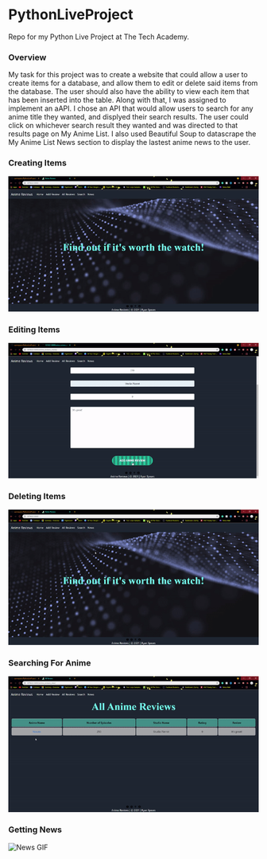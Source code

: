 # PythonLiveProject
Repo for my Python Live Project at The Tech Academy.

### Overview
My task for this project was to create a website that could allow a user to create items for a database, and allow them to edit or delete said items from the database. The user should also have the ability to view each item that has been inserted into the table. Along with that, I was assigned to implement an aAPI. I chose an API that would allow users to search for any anime title they wanted, and displyed their search results. The user could click on whichever search result they wanted and was directed to that results page on My Anime List. I also used Beautiful Soup to datascrape the My Anime List News section to display the lastest anime news to the user.

### Creating Items
![Create GIF](/GIFs/create.gif)

### Editing Items
![Edit GIF](/GIFs/edit.gif)

### Deleting Items
![Delete GIF](/GIFs/delete.gif)

### Searching For Anime
![Search GIF](/GIFs/search.gif)

### Getting News
![News GIF](/GIFs/news.gif)
